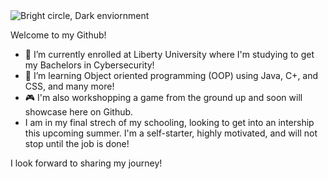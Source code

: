<picture>
 <source media="(prefers-color-scheme: dark)" srcset="https://carbon-media.accelerator.net/0000000muoR/huhSmH8N2hgeZS0atq65hU;960x540.jpeg?auto=webp">
 <source media="(prefers-color-scheme: light)" srcset="https://carbon-media.accelerator.net/0000000muoR/5PNZyWQ0A70b3GPwn2nrKy;509x339.jpeg?auto=webp">
 <img alt="Bright circle, Dark enviornment" src="YOUR-DEFAULT-IMAGE">
</picture>


Welcome to my Github!

- 🔭 I’m currently enrolled at Liberty University where I'm studying to get my Bachelors in Cybersecurity!
- 🌱 I’m learning Object oriented programming (OOP) using Java, C+, and CSS, and many more!
- 🎮 I'm also workshopping a game from the ground up and soon will showcase here on Github.
- I am in my final strech of my schooling, looking to get into an intership this upcoming summer. I'm a self-starter, highly motivated, and will not stop until the job is done!

I look forward to sharing my journey!
